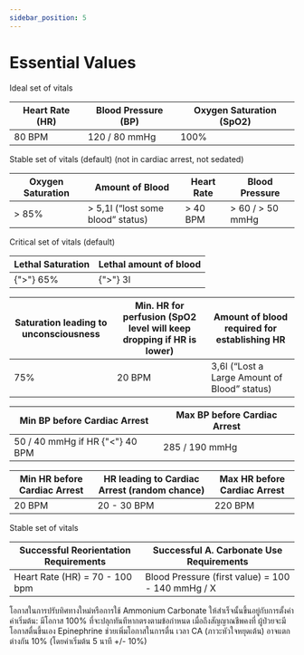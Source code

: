 ```yaml
---
sidebar_position: 5
---
```


# Essential Values

<div className="font-Urbanist font-Bold text-lg">Ideal set of vitals</div>
<table className="font-Urbanist text-center">
    <thead>
        <tr>
            <th>Heart Rate (HR)</th>
            <th>Blood Pressure (BP)</th>
            <th>Oxygen Saturation (SpO2)</th>
        </tr>
    </thead>
    <tbody>
        <tr >
            <td >80 BPM</td>
            <td>120 / 80 mmHg</td>
            <td>100%</td>
        </tr>
    </tbody>
</table>

<div className="font-Urbanist font-Bold text-lg">Stable set of vitals (default) (not in cardiac arrest, not sedated)</div>
<table className="font-Urbanist text-center">
    <thead>
        <tr>
            <th>Oxygen Saturation</th>
            <th>Amount of Blood</th>
            <th>Heart Rate</th>
            <th>Blood Pressure</th>
        </tr>
    </thead>
    <tbody>
        <tr >
            <td >> 85%</td>
            <td>> 5,1l (“lost some blood” status)</td>
            <td>> 40 BPM</td>
            <td>> 60 / > 50 mmHg</td>
        </tr>
    </tbody>
</table>

<div className="font-Urbanist font-Bold text-lg">Critical set of vitals (default)</div>
<table className="font-Urbanist text-center">
    <thead>
        <tr>
            <th>Lethal Saturation</th>
            <th>Lethal amount of blood</th>
        </tr>
    </thead>
    <tbody>
        <tr >
            <td > {">"} 65%</td>
            <td> {">"} 3l</td>
        </tr>
    </tbody>
</table>
<table className="font-Urbanist text-center">
    <thead>
        <tr>
            <th>Saturation leading to unconsciousness</th>
            <th>Min. HR for perfusion (SpO2 level will keep dropping if HR is lower)</th>
            <th>Amount of blood required for establishing HR</th>
        </tr>
    </thead>
    <tbody>
        <tr >
            <td >75%</td>
            <td>20 BPM</td>
            <td>3,6l (“Lost a Large Amount of Blood” status)</td>
        </tr>
    </tbody>
</table>
<table className="font-Urbanist text-center">
    <thead>
        <tr>
            <th>Min BP before Cardiac Arrest</th>
            <th>Max BP before Cardiac Arrest</th>
        </tr>
    </thead>
    <tbody>
        <tr >
            <td >50 / 40 mmHg if HR {"<"} 40 BPM</td>
            <td>285 / 190 mmHg</td>
        </tr>
    </tbody>
</table>
<table className="font-Urbanist text-center">
    <thead>
        <tr>
            <th>Min HR before Cardiac Arrest</th>
            <th>HR leading to Cardiac Arrest (random chance)</th>
            <th>Max HR before Cardiac Arrest</th>
        </tr>
    </thead>
    <tbody>
        <tr >
            <td >20 BPM</td>
            <td>20 - 30 BPM</td>
            <td>220 BPM</td>
        </tr>
    </tbody>
</table>

<div className="font-Urbanist font-Bold text-lg">Stable set of vitals</div>
<table className="font-Urbanist text-center">
    <thead>
        <tr>
            <th>Successful Reorientation Requirements</th>
            <th>Successful A. Carbonate Use Requirements</th>
        </tr>
    </thead>
    <tbody>
        <tr >
            <td >Heart Rate (HR) =  70 - 100 bpm</td>
            <td>Blood Pressure (first value) = 100 - 140 mmHg / X</td>
        </tr>
    </tbody>
</table>

<div className="font-Noto">
    โอกาสในการปรับทิศทางใหม่หรือการใช้ Ammonium Carbonate ให้สำเร็จนั้นขึ้นอยู่กับการตั้งค่า ค่าเริ่มต้น: มีโอกาส 100% ที่จะปลุกทันทีหากตรงตามข้อกำหนด เมื่อถึงสัญญาณชีพคงที่ ผู้ป่วยจะมีโอกาสตื่นขึ้นเอง Epinephrine ช่วยเพิ่มโอกาสในการตื่น
    เวลา CA (ภาวะหัวใจหยุดเต้น) อาจแตกต่างกัน 10% (โดยค่าเริ่มต้น 5 นาที +/- 10%)
</div>